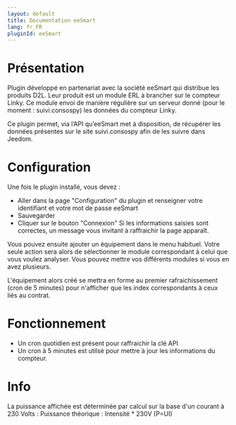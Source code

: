 ```yaml
---
layout: default
title: Documentation eeSmart
lang: fr_FR
pluginId: eeSmart
---
```


Présentation 
===

Plugin développé en partenariat avec la société eeSmart qui distribue les produits D2L.
Leur produit est un module ERL à brancher sur le compteur Linky. Ce module envoi de manière régulière sur un serveur donné (pour le moment : suivi.consospy) les données du compteur Linky.

Ce plugin permet, via l’API qu’eeSmart met à disposition, de récupérer les données présentes sur le site suivi.consospy afin de les suivre dans Jeedom.

Configuration
===

Une fois le plugin installé, vous devez :
- Aller dans la page "Configuration" du plugin et renseigner votre identifiant et votre mot de passe eeSmart
- Sauvegarder
- Cliquer sur le bouton "Connexion"
Si les informations saisies sont correctes, un message vous invitant à raffraichir la page apparaît.

Vous pouvez ensuite ajouter un équipement dans le menu habituel.
Votre seule action sera alors de sélectionner le module correspondant à celui que vous voulez analyser.
Vous pouvez mettre vos différents modules si vous en avez plusieurs.

L'équipement alors créé se mettra en forme au premier rafraichissement (cron de 5 minutes) pour n'afficher que les index correspondants à ceux liés au contrat.

Fonctionnement
===
- Un cron quotidien est  présent pour raffraichir la clé API
- Un cron à 5 minutes est utilsé pour mettre à jour les informations du compteur.

Info
===
La puissance affichée est déterminée par calcul sur la base d'un courant à 230 Volts :
Puissance théorique : Intensité * 230V (P=UI)
